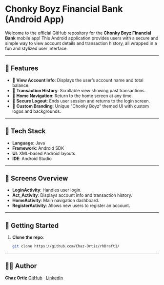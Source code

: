 # Chonky Boyz Financial Bank (Android App)

Welcome to the official GitHub repository for the **Chonky Boyz Financial Bank** mobile app! This Android application provides users with a secure and simple way to view account details and transaction history, all wrapped in a fun and stylized user interface.

---

## 📱 Features

- 🏦 **View Account Info**: Displays the user’s account name and total balance.
- 📄 **Transaction History**: Scrollable view showing past transactions.
- 🔁 **Home Navigation**: Return to the home screen at any time.
- 🔐 **Secure Logout**: Ends user session and returns to the login screen.
- 🎨 **Custom Branding**: Unique "Chonky Boyz" themed UI with custom logos and backgrounds.

---

## 🧱 Tech Stack

- **Language**: Java
- **Framework**: Android SDK
- **UI**: XML-based Android layouts
- **IDE**: Android Studio

---

## 🧭 Screens Overview

- **LoginActivity**: Handles user login.
- **Act_Activity**: Displays account info and transaction history.
- **HomeActivity**: Main navigation dashboard.
- **RegisterActivity**: Allows new users to register an account.

---

## 🚀 Getting Started

1. **Clone the repo**:
   ```bash
   git clone https://github.com/Chaz-Ortiz/rhDraft1/

---

## 🧑‍💻 Author

**Chaz Ortiz**
[GitHub](https://github.com/Chaz-Ortiz) · [LinkedIn](https://www.linkedin.com/in/chaz-ortiz-615863270/) 
